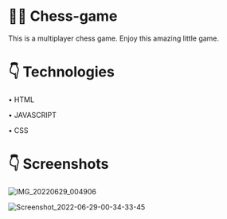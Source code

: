 
# :sassy_woman: Chess-game 

This is a multiplayer chess game. Enjoy this amazing little game.

# :point_down: Technologies 

• HTML

• JAVASCRIPT

• CSS

 # :point_down: Screenshots

![IMG_20220629_004906](https://user-images.githubusercontent.com/92304590/176267401-38bd7b4e-0a35-4063-8262-6ae2f43dd7b1.jpg)


![Screenshot_2022-06-29-00-34-33-45](https://user-images.githubusercontent.com/92304590/176267661-d03bf829-eefc-4af4-95f0-8e676ec37773.png)
